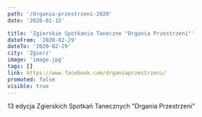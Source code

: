 ```yaml
---
path: '/drgania-przestrzeni-2020'
date: '2020-01-15'

title: 'Zgierskie Spotkania Taneczne "Drgania Przestrzeni"'
dateFrom: '2020-02-29'
dateTo: '2020-02-29'
city: 'Zgierz'
image: 'image.jpg'
tags: []
link: https://www.facebook.com/drganiaprzestrzeni/
promoted: false
visible: true
---
```

13 edycja Zgierskich Spotkań Tanecznych "Drgania Przestrzeni"



